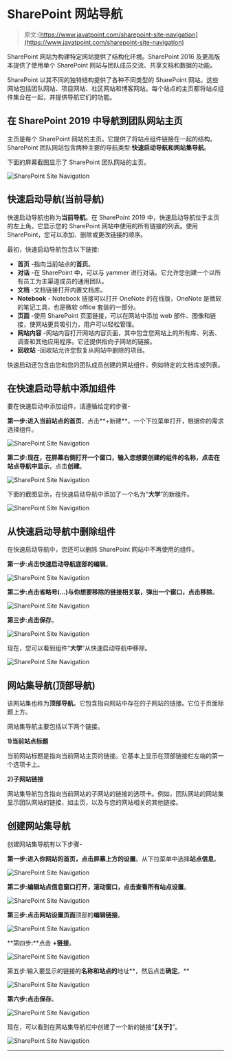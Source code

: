 # SharePoint 网站导航

> 原文:[https://www.javatpoint.com/sharepoint-site-navigation](https://www.javatpoint.com/sharepoint-site-navigation)

SharePoint 网站为构建特定网站提供了结构化环境。SharePoint 2016 及更高版本提供了使用单个 SharePoint 网站与团队成员交流、共享文档和数据的功能。

SharePoint 以其不同的独特结构提供了各种不同类型的 SharePoint 网站。这些网站包括团队网站、项目网站、社区网站和博客网站。每个站点的主页都将站点组件集合在一起，并提供导航它们的功能。

## 在 SharePoint 2019 中导航到团队网站主页

主页是每个 SharePoint 网站的主页。它提供了将站点组件链接在一起的结构。SharePoint 团队网站包含两种主要的导航类型:**快速启动导航和网站集导航**。

下面的屏幕截图显示了 SharePoint 团队网站的主页。

![SharePoint Site Navigation](../Images/2d1b9c6891f740691cfedc15458e8651.png)

## 快速启动导航(当前导航)

快速启动导航也称为**当前导航**。在 SharePoint 2019 中，快速启动导航位于主页的左上角。它显示您的 SharePoint 网站中使用的所有链接的列表。使用 SharePoint，您可以添加、删除或更改链接的顺序。

最初，快速启动导航包含以下链接:

*   **首页** -指向当前站点的**首页**。
*   **对话** -在 SharePoint 中，可以与 yammer 进行对话。它允许您创建一个以所有员工为主渠道成员的通用团队。
*   **文档** -文档链接打开内置文档库。
*   **Notebook** - Notebook 链接可以打开 OneNote 的在线版，OneNote 是微软的笔记工具，也是微软 office 套装的一部分。
*   **页面** -使用 SharePoint 页面链接，可以在网站中添加 web 部件、图像和链接，使网站更具吸引力，用户可以轻松管理。
*   **网站内容** -网站内容打开网站内容页面，其中包含您网站上的所有库、列表、调查和其他应用程序。它还提供指向子网站的链接。
*   **回收站** -回收站允许您恢复从网站中删除的项目。

快速启动还包含由您和您的团队成员创建的网站组件，例如特定的文档库或列表。

## 在快速启动导航中添加组件

要在快速启动中添加组件，请遵循给定的步骤-

**第一步:**进入当前站点的**首页**，点击**+新建**，一个下拉菜单打开，根据你的需求选择组件。

![SharePoint Site Navigation](../Images/83eed4ae6efd0f4ae524eba80501090a.png)

**第二步:**现在，在屏幕右侧打开一个窗口，**输入您想要创建的组件的名称**，点击**在站点导航中显示**，点击**创建**。

![SharePoint Site Navigation](../Images/22ad1e876bd5cce20e2e8dedc0dc04bc.png)

下面的截图显示，在快速启动导航中添加了一个名为“**大学**”的新组件。

![SharePoint Site Navigation](../Images/a3c34d695f7b611d4d27fc798c3f393e.png)

## 从快速启动导航中删除组件

在快速启动导航中，您还可以删除 SharePoint 网站中不再使用的组件。

**第一步:**点击快速启动导航底部的**编辑**。

![SharePoint Site Navigation](../Images/cdc0273deccb3e9c07070bf8dc6ee939.png)

**第二步:**点击**省略号(...)**与你想要移除的链接相关联，弹出一个窗口，点击**移除**。

![SharePoint Site Navigation](../Images/d7f7e23d722abdbcd07f9af33df992c1.png)

**第三步:**点击**保存**。

![SharePoint Site Navigation](../Images/f6f596ee039ec33343d6b4e85e037234.png)

现在，您可以看到组件“**大学**”从快速启动导航中移除。

![SharePoint Site Navigation](../Images/b9fb213debd938a32ab92e10b712db9b.png)

## 网站集导航(顶部导航)

该网站集也称为**顶部导航**。它包含指向网站中存在的子网站的链接。它位于页面标题上方。

网站集导航主要包括以下两个链接。

**1)当前站点标题**

当前网站标题是指向当前网站主页的链接。它基本上显示在顶部链接栏左端的第一个选项卡上。

**2)子网站链接**

网站集导航包含指向当前网站的子网站的链接的选项卡。例如，团队网站的网站集显示团队网站的链接，如主页，以及与您的网站相关的其他链接。

## 创建网站集导航

创建网站集导航有以下步骤-

**第一步:**进入你网站的首页，点击屏幕上方的**设置**。从下拉菜单中选择**站点信息**。

![SharePoint Site Navigation](../Images/c15507e290aa80c69d202520126ddb80.png)

**第二步:**编辑站点信息窗口打开，滚动窗口，点击**查看所有站点设置**。

![SharePoint Site Navigation](../Images/e66a5e24b75233ae853823625a0bd587.png)

**第三步:**点击**网站设置页面**顶部的**编辑链接**。

![SharePoint Site Navigation](../Images/0dda055312cfc137159c6f979dd82ba9.png)

**第四步:**点击 **+链接**。

![SharePoint Site Navigation](../Images/0fc18710547c1d7280c9f977035d13c7.png)

第五步:输入要显示的链接的**名称和站点的**地址**，然后点击**确定**。**

![SharePoint Site Navigation](../Images/d9c0f336b3b0255e61a9ec5c1a8676a1.png)

**第六步:**点击**保存**。

![SharePoint Site Navigation](../Images/af00b5ff8686184debe3bd0bbffcff3e.png)

现在，可以看到在网站集导航栏中创建了一个新的链接“**【关于】**”。

![SharePoint Site Navigation](../Images/6054e206752c2d88dedb03391b1f0f59.png)

* * *
